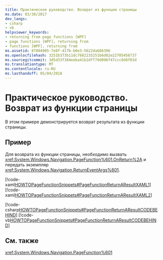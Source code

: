 ```yaml
---
title: Практическое руководство. Возврат из функции страницы
ms.date: 03/30/2017
dev_langs:
- csharp
- vb
helpviewer_keywords:
- returning from page functions [WPF]
- page functions [WPF], returning from
- functions [WPF], returning from
ms.assetid: 87804905-7e8f-417b-b0e3-5622da686396
ms.openlocfilehash: 3251b373b11dc7682235251b6d82e22705456737
ms.sourcegitcommit: 3d5d33f384eeba41b2dff79d096f47ccc8d8f03d
ms.translationtype: MT
ms.contentlocale: ru-RU
ms.lasthandoff: 05/04/2018
---
```

# <a name="how-to-return-from-a-page-function"></a>Практическое руководство. Возврат из функции страницы
В этом примере демонстрируется возврат результата из функции страницы.  
  
## <a name="example"></a>Пример  
 Для возврата из функции страницы, необходимо вызвать <xref:System.Windows.Navigation.PageFunction%601.OnReturn%2A> и передать экземпляр <xref:System.Windows.Navigation.ReturnEventArgs%601>.  
  
 [!code-xaml[HOWTOPageFunctionSnippets#PageFunctionReturnAResultXAML1](../../../../samples/snippets/csharp/VS_Snippets_Wpf/HOWTOPageFunctionSnippets/CSharp/GetStringPageFunction.xaml#pagefunctionreturnaresultxaml1)]  
[!code-xaml[HOWTOPageFunctionSnippets#PageFunctionReturnAResultXAML2](../../../../samples/snippets/csharp/VS_Snippets_Wpf/HOWTOPageFunctionSnippets/CSharp/GetStringPageFunction.xaml#pagefunctionreturnaresultxaml2)]  
  
 [!code-csharp[HOWTOPageFunctionSnippets#PageFunctionReturnAResultCODEBEHIND](../../../../samples/snippets/csharp/VS_Snippets_Wpf/HOWTOPageFunctionSnippets/CSharp/GetStringPageFunction.xaml.cs#pagefunctionreturnaresultcodebehind)]
 [!code-vb[HOWTOPageFunctionSnippets#PageFunctionReturnAResultCODEBEHIND](../../../../samples/snippets/visualbasic/VS_Snippets_Wpf/HOWTOPageFunctionSnippets/VisualBasic/GetStringPageFunction.xaml.vb#pagefunctionreturnaresultcodebehind)]  
  
## <a name="see-also"></a>См. также  
 <xref:System.Windows.Navigation.PageFunction%601>
